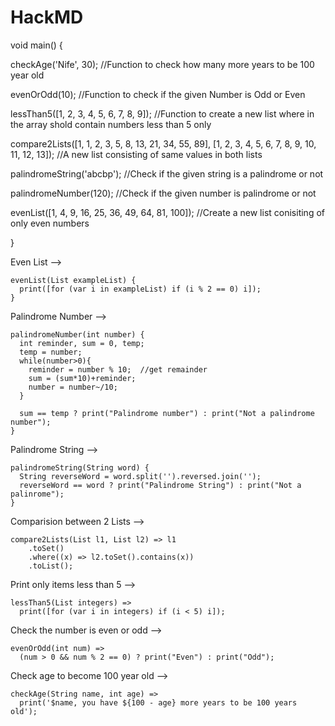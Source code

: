 # HackMD

void main() {
	
  checkAge('Nife', 30); //Function to check how many more years to be 100 year old
  
  evenOrOdd(10); //Function to check if the given Number is Odd or Even
  
  lessThan5([1, 2, 3, 4, 5, 6, 7, 8, 9]); //Function to create a new list where in the array shold contain numbers less than 5 only
  
  compare2Lists([1, 1, 2, 3, 5, 8, 13, 21, 34, 55, 89], [1, 2, 3, 4, 5, 6, 7, 8, 9, 10, 11, 12, 13]); //A new list consisting of same values in both lists
  
  palindromeString('abcbp'); //Check if the given string is a palindrome or not
  
  palindromeNumber(120); //Check if the given number is palindrome or not
  
  evenList([1, 4, 9, 16, 25, 36, 49, 64, 81, 100]); //Create a new list conisiting of only even numbers
  
}

Even List -->
```
evenList(List exampleList) {
  print([for (var i in exampleList) if (i % 2 == 0) i]);
}
```

Palindrome Number -->
```
palindromeNumber(int number) {
  int reminder, sum = 0, temp;
  temp = number;
  while(number>0){
    reminder = number % 10;  //get remainder
    sum = (sum*10)+reminder;
    number = number~/10;
  }

  sum == temp ? print("Palindrome number") : print("Not a palindrome number");
}
```
Palindrome String -->
```
palindromeString(String word) {
  String reverseWord = word.split('').reversed.join('');
  reverseWord == word ? print("Palindrome String") : print("Not a palinrome");
}
```
Comparision between 2 Lists -->
```
compare2Lists(List l1, List l2) => l1
    .toSet()
    .where((x) => l2.toSet().contains(x))
    .toList();
```

Print only items less than 5 -->
```
lessThan5(List integers) =>
  print([for (var i in integers) if (i < 5) i]);
```

Check the number is even or odd -->
```
evenOrOdd(int num) =>
  (num > 0 && num % 2 == 0) ? print("Even") : print("Odd");
```

Check age to become 100 year old -->
```
checkAge(String name, int age) => 
  print('$name, you have ${100 - age} more years to be 100 years old');
```
